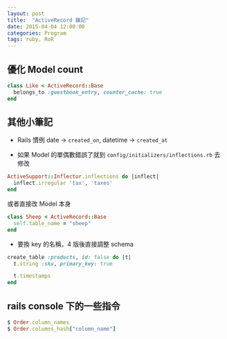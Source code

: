 ```yaml
---
layout: post
title:  "ActiveRecord 雜記"
date: 2015-04-04 12:00:00
categories: Program
tags: ruby, RoR
---
```


## 優化 Model count

~~~ruby
class Like < ActiveRecord::Base
  belongs_to :guestbook_entry, counter_cache: true
end
~~~
<!--more-->

## 其他小筆記
* Rails 慣例 date -> `created_on`, datetime -> `created_at`

* 如果 Model 的單偶數錯誤了就到 `config/initializers/inflections.rb` 去修改

~~~ruby
ActiveSupport::Inflector.inflections do |inflect|
  inflect.irregular 'tax', 'taxes'
end
~~~

或者直接改 Model 本身

~~~ruby
class Sheep < ActiveRecord::Base
  self.table_name = "sheep"
end
~~~

* 要換 key 的名稱，4 版後直接調整 schema

~~~ruby
create_table :products, id: false do |t|
  t.string :sku, primary_key: true

  t.timestamps
end
~~~

## rails console 下的一些指令

~~~ruby
$ Order.column_names
$ Order.columns_hash["column_name"]
~~~
